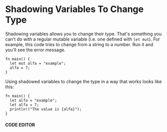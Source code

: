 # Shadowing Variables To Change Type

Shadowing variables allows you to
change their type. That's something you can't
do with a regular mutable variable (i.e. one
defined with `let mut`). For example, this code
tries to change from a string to a number.
Run it and you'll see the error message.

```rust,EXAMPLE1
fn main() {
  let mut alfa = "example";
  alfa = 7;
}
```

Using shadowed variables to change the type
in a way that works looks like this:

```rust, noplayground
fn main() {
  let alfa = "example";
  let alfa = 7;
  println!("The value is {alfa}");
}
```

#### CODE EDITOR

```rust,editable,CODE1

```

